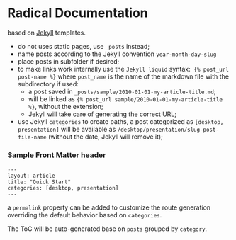 # Radical Documentation

based on [Jekyll](http://jekyllrb.com) templates.

* do not uses static pages, use `_posts` instead;
* name posts according to the Jekyll convention `year-month-day-slug`
* place posts in subfolder if desired;
* to make links work internally use the `Jekyll liquid` syntax:  `{% post_url post-name %}` where `post_name` is the name of the markdown file with the subdirectory if used:
    * a post saved in `_posts/sample/2010-01-01-my-article-title.md`;
    * will be linked as `{% post_url sample/2010-01-01-my-article-title %}`, without the extension;
    * Jekyll will take care of generating the correct URL;
 * use Jekyll `categories` to create paths, a post categorized as `[desktop, presentation]` will be available as `/desktop/presentation/slug-post-file-name` (without the date, Jekyll will remove it);

### Sample Front Matter header

```
---
layout: article
title: "Quick Start"
categories: [desktop, presentation]
---
```

a `permalink` property can be added to customize the route generation overriding the default behavior based on `categories`.

The ToC will be auto-generated base on `posts` grouped by `category`.